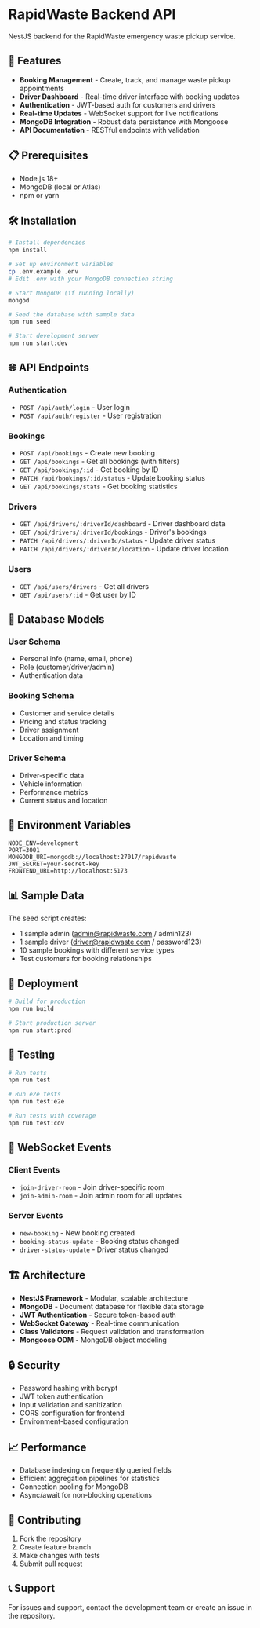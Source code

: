 # RapidWaste Backend API

NestJS backend for the RapidWaste emergency waste pickup service.

## 🚀 Features

- **Booking Management** - Create, track, and manage waste pickup appointments
- **Driver Dashboard** - Real-time driver interface with booking updates
- **Authentication** - JWT-based auth for customers and drivers
- **Real-time Updates** - WebSocket support for live notifications
- **MongoDB Integration** - Robust data persistence with Mongoose
- **API Documentation** - RESTful endpoints with validation

## 📋 Prerequisites

- Node.js 18+ 
- MongoDB (local or Atlas)
- npm or yarn

## 🛠️ Installation

```bash
# Install dependencies
npm install

# Set up environment variables
cp .env.example .env
# Edit .env with your MongoDB connection string

# Start MongoDB (if running locally)
mongod

# Seed the database with sample data
npm run seed

# Start development server
npm run start:dev
```

## 🌐 API Endpoints

### Authentication
- `POST /api/auth/login` - User login
- `POST /api/auth/register` - User registration

### Bookings
- `POST /api/bookings` - Create new booking
- `GET /api/bookings` - Get all bookings (with filters)
- `GET /api/bookings/:id` - Get booking by ID
- `PATCH /api/bookings/:id/status` - Update booking status
- `GET /api/bookings/stats` - Get booking statistics

### Drivers
- `GET /api/drivers/:driverId/dashboard` - Driver dashboard data
- `GET /api/drivers/:driverId/bookings` - Driver's bookings
- `PATCH /api/drivers/:driverId/status` - Update driver status
- `PATCH /api/drivers/:driverId/location` - Update driver location

### Users
- `GET /api/users/drivers` - Get all drivers
- `GET /api/users/:id` - Get user by ID

## 💾 Database Models

### User Schema
- Personal info (name, email, phone)
- Role (customer/driver/admin)
- Authentication data

### Booking Schema
- Customer and service details
- Pricing and status tracking
- Driver assignment
- Location and timing

### Driver Schema
- Driver-specific data
- Vehicle information
- Performance metrics
- Current status and location

## 🔧 Environment Variables

```env
NODE_ENV=development
PORT=3001
MONGODB_URI=mongodb://localhost:27017/rapidwaste
JWT_SECRET=your-secret-key
FRONTEND_URL=http://localhost:5173
```

## 📊 Sample Data

The seed script creates:
- 1 sample admin (admin@rapidwaste.com / admin123)
- 1 sample driver (driver@rapidwaste.com / password123)
- 10 sample bookings with different service types
- Test customers for booking relationships

## 🚀 Deployment

```bash
# Build for production
npm run build

# Start production server
npm run start:prod
```

## 🧪 Testing

```bash
# Run tests
npm run test

# Run e2e tests
npm run test:e2e

# Run tests with coverage
npm run test:cov
```

## 📡 WebSocket Events

### Client Events
- `join-driver-room` - Join driver-specific room
- `join-admin-room` - Join admin room for all updates

### Server Events
- `new-booking` - New booking created
- `booking-status-update` - Booking status changed
- `driver-status-update` - Driver status changed

## 🏗️ Architecture

- **NestJS Framework** - Modular, scalable architecture
- **MongoDB** - Document database for flexible data storage
- **JWT Authentication** - Secure token-based auth
- **WebSocket Gateway** - Real-time communication
- **Class Validators** - Request validation and transformation
- **Mongoose ODM** - MongoDB object modeling

## 🔒 Security

- Password hashing with bcrypt
- JWT token authentication
- Input validation and sanitization
- CORS configuration for frontend
- Environment-based configuration

## 📈 Performance

- Database indexing on frequently queried fields
- Efficient aggregation pipelines for statistics
- Connection pooling for MongoDB
- Async/await for non-blocking operations

## 🤝 Contributing

1. Fork the repository
2. Create feature branch
3. Make changes with tests
4. Submit pull request

## 📞 Support

For issues and support, contact the development team or create an issue in the repository. 